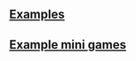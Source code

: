 ## [Examples](https://github.com/danielscherzer/Framework/tree/master/CG/Examples)
## [Example mini games](https://github.com/danielscherzer/Framework/tree/master/CG/games)